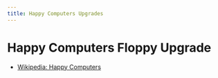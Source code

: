 ```yaml
---
title: Happy Computers Upgrades
---
```

# Happy Computers Floppy Upgrade  
  
- [Wikipedia: Happy Computers](http://en.wikipedia.org/wiki/Happy_Computers)  
